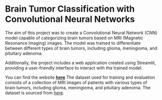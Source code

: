 # Brain Tumor Classification with Convolutional Neural Networks

The aim of this project was to create a Convolutional Neural Network (CNN) model capable of categorizing brain tumors based on MRI (Magnetic Resonance Imaging) images. The model was trained to differentiate between different types of brain tumors, including glioma, meningioma, and pituitary adenoma.

Additionally, the project includes a web application created using Streamlit, providing a user-friendly interface to interact with the trained model.

You can find the website <b>[here](https://braintumorclassificationapp.streamlit.app/)</b>
The dataset used for training and evaluation consists of a collection of MRI images of patients with various types of brain tumors, including glioma, meningioma, and pituitary adenoma. The dataset is sourced from [here](https://www.kaggle.com/datasets/masoudnickparvar/brain-tumor-mri-dataset).
